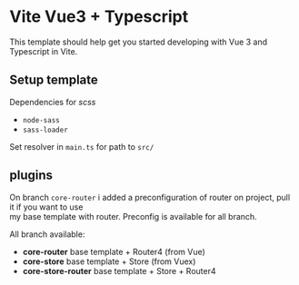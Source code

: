 # Vite Vue3 + Typescript

This template should help get you started developing with Vue 3 and Typescript in Vite.

## Setup template

Dependencies for *scss*

- `node-sass`
- `sass-loader`

Set resolver in `main.ts` for path to `src/`

## plugins

On branch `core-router` i added a preconfiguration of router on project, pull it if you want to use \
my base template with router. Preconfig is available for all branch.

All branch available:

- **core-router** base template + Router4 (from Vue)
- **core-store** base template + Store (from Vuex)
- **core-store-router** base template + Store + Router4 

